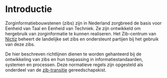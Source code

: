 ﻿# Introductie

Zorginformatiebouwstenen (zibs) zijn in Nederland zorgbreed de basis voor Eenheid van Taal en Eenheid van Techniek. Ze
zijn ontwikkeld om hergebruik van zorginformatie te kunnen realiseren. Het Zib-centrum van [Nictiz](./nictiz.md)
beheert de landelijke set zibs en ondersteunt partijen bij het gebruik van deze zibs.

De hier beschreven richtlijnen dienen te worden gehanteerd bij de ontwikkeling van zibs en hun toepassing in
informatiestandaarden, systemen en processen. Deze normatieve regels zijn opgesteld als onderdeel van de
[zib-transitie](https://www.zib-transitie.nl/) gereedschapskist.